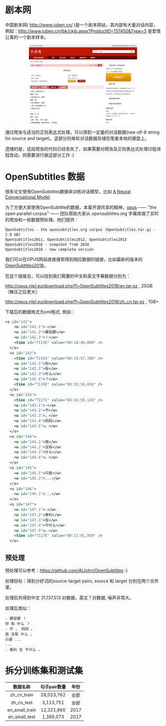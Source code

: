 # 剧本网

中国剧本网( http://www.juben.cn/ )是一个剧本网站，其内部有大量对话内容，例如：http://www.juben.cn/jbk/ckjb.aspx?ProductID=137450&Type=3 是爱情公寓的一个剧本样本。

<p align="center">
  <img src="/images/juben_example.png" width="350"/>
</p>

通过爬虫与适当的正则表达式处理，可以得到一定量的对话数据(raw utf-8 string for source and target)，这部分的单轮对话数据存储在笔者本地的硬盘上。

遗憾的是，这段爬虫的代码已经丢失了，如果需要对爬虫及正则表达式处理过程进程改动，则需要进行做这部分工作 :)

# OpenSubtitles 数据

很多论文使用OpenSubtitles数据来训练对话模型，比如 [A Neural Conversational Model](https://arxiv.org/abs/1506.05869). 

为了方便大家使用OpenSubtitle的数据，本着开源共享的精神，[opus](http://opus.nlpl.eu/) —— "the open parallel corpus" —— 团队帮助大家从 opensubtitles.org 字幕库做了实时的爬虫和一些数据预处理。他们提供：

```
OpenSubtitles - the opensubtitles.org corpus (OpenSubtitles.tar.gz - 1.9 GB)
OpenSubtitles2011, OpenSubtitles2012, OpenSubtitles2013
OpenSubtitles2016 - snapshot from 2016
OpenSubtitles2018 - new complete version
```

我们可以在OPUS网站直接搜索得到相应数据的链接，比如最新的版本的[OpenSubtitles2018](http://opus.nlpl.eu/OpenSubtitles2018.php)。

在这个链接总，可以找到我们需要的中文和英文字幕数据分别为：

http://opus.nlpl.eu/download.php?f=OpenSubtitles2018/en.tar.gz , 25GB（解压之后更大）

http://opus.nlpl.eu/download.php?f=OpenSubtitles2018/zh_cn.tar.gz , 1GB+

下载后的数据格式为xml格式, 例如：
```xml
<s id="141">
    <w id="141.1">-</w>
    <w id="141.2">黛安娜</w>
    <w id="141.3">！</w>
    <time id="T115E" value="00:10:46,000" />
  </s>
  <s id="142">
    <time id="T116S" value="00:10:57,780" />
    <w id="142.1">你</w>
    <w id="142.2">有</w>
    <w id="142.3">什么</w>
    <w id="142.4">？</w>
    <time id="T116E" value="00:10:58,650" />
  </s>
  <s id="143">
    <time id="T117S" value="00:10:59,120" />
    <w id="143.1">-</w>
    <w id="143.2">不</w>
    <w id="143.3">，</w>
    <w id="143.4">妈妈</w>
    <w id="143.5">。</w>
  </s>
  <s id="144">
    <w id="144.1">我</w>
    <w id="144.2">没有</w>
    <w id="144.3">什么</w>
    <w id="144.4">。</w>
  </s>
  <s id="145">
    <w id="145.1">只是</w>
    <w id="145.2">...</w>
  </s>
  <s id="146">
    <w id="146.1">...</w>
  </s>
  <s id="147">
    <w id="147.1">-</w>
    <w id="147.2">泰利</w>
    <w id="147.3">在</w>
    <w id="147.4">干什么</w>
    <w id="147.5">。</w>
    <time id="T117E" value="00:11:01,950" />
  </s>
```

## 预处理

预处理可以参考：https://github.com/AlJohri/OpenSubtitles :)

处理目标：得到分好词的source-target pairs, source 和 target 分别在两个文件里。

处理后共得到中文 31,137,513 对数据，英文？对数据, 噪声非常大。

处理后类似：
```
- 黛安娜 ！
你 有 什么 ？
- 不 ， 妈妈 。
我 没有 什么 。
只是 ...
...
- 泰利 在 干什么 。
```

# 拆分训练集和测试集

|数据名称|句子pair数量|年份|
|:-----:|:-----:|:------:|
|zh_cn_train|28,023,762|全部|
|zh_cn_test|3,113,751|全部|
|en_small_train|12,321,660|2017|
|en_small_test|1,369,073|2017|
